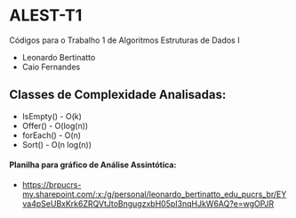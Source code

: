 # ALEST-T1
Códigos para o Trabalho 1 de Algoritmos Estruturas de Dados I

- Leonardo Bertinatto
- Caio Fernandes

## Classes de Complexidade Analisadas:
- IsEmpty() - O(k)
- Offer() - O(log(n))
- forEach() - O(n)
- Sort() - O(n log(n))

 #### Planilha para gráfico de Análise Assintótica: 
 - https://brpucrs-my.sharepoint.com/:x:/g/personal/leonardo_bertinatto_edu_pucrs_br/EYva4pSeUBxKrk6ZRQVtJtoBngugzxbH05pI3nqHJkW6AQ?e=wgOPJR

